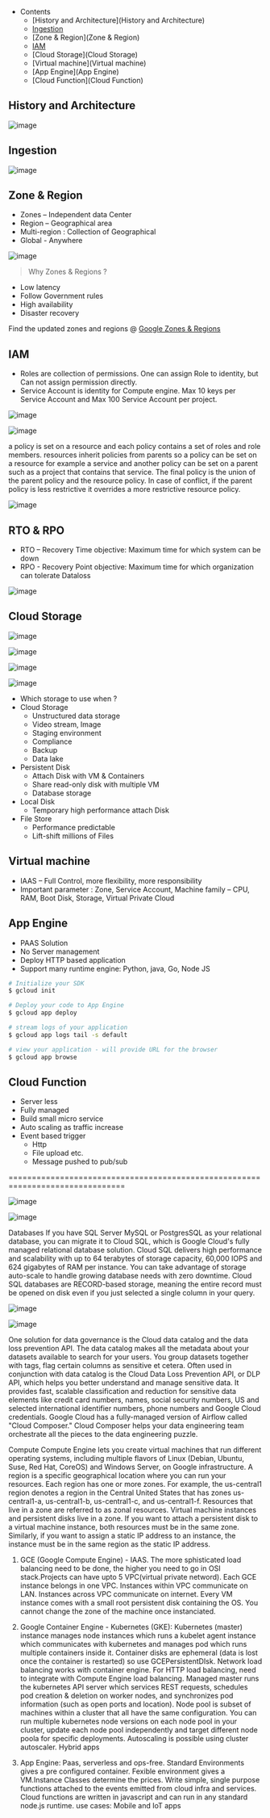 - Contents 
  - [History and Architecture](History and Architecture)
  - [Ingestion](Ingestion)
  - [Zone & Region](Zone & Region)
  - [IAM](IAM)
  - [Cloud Storage](Cloud Storage)
  - [Virtual machine](Virtual machine)
  - [App Engine](App Engine)
  - [Cloud Function](Cloud Function)

## History and Architecture

![image](https://user-images.githubusercontent.com/19702456/222905593-f0e0471b-def3-4df9-9e1a-38394d5e74ec.png)

## Ingestion

![image](https://user-images.githubusercontent.com/19702456/222907236-509e4398-71aa-4aae-b5d9-1c5ce4a3a116.png)

## Zone & Region
- Zones – Independent data Center
- Region – Geographical area
- Multi-region : Collection of Geographical
- Global - Anywhere

![image](https://user-images.githubusercontent.com/19702456/222907494-543244ac-2303-470b-8db1-240333a0c5e4.png)

> Why Zones & Regions ?
- Low latency
- Follow Government rules
- High availability
- Disaster recovery

Find the updated zones and regions @ [Google Zones & Regions](https://cloud.google.com/about/locations)

## IAM

- Roles are collection of permissions. One can assign Role to identity, but Can not assign permission directly.
- Service Account is identity for Compute engine. Max 10 keys per Service Account and Max 100 Service Account per project.


![image](https://user-images.githubusercontent.com/19702456/222914917-7c47e20e-2520-493c-adb9-4ac360901a94.png)

![image](https://user-images.githubusercontent.com/19702456/222914943-ce2666bf-cd5b-4db0-a075-62d0f2bf081a.png)



a policy is set on a resource and each policy contains a set of roles and role members.  resources inherit policies from parents so a policy can be set on a resource for example a service and another policy can be set on a parent such as a project that contains that service. The final policy is the union of the parent policy and the resource policy. In case of conflict, if the parent policy is less restrictive it overrides a more restrictive resource policy. 

![image](https://user-images.githubusercontent.com/19702456/222905653-00cbff0f-1444-44f9-9eee-9b47bc93f32b.png)

## RTO & RPO
- RTO – Recovery Time objective: Maximum time for which system can be down
- RPO - Recovery Point objective: Maximum time for which organization can tolerate Dataloss

![image](https://user-images.githubusercontent.com/19702456/224393217-f29fcfe6-87ea-482d-8dba-acd4808bbdf7.png)

## Cloud Storage

![image](https://user-images.githubusercontent.com/19702456/222907142-7afd4075-0ca9-40a0-a7cf-973eb2ab2672.png)

![image](https://user-images.githubusercontent.com/19702456/222905632-043fd232-cb69-40b4-8e17-f2915877e2ce.png)

![image](https://user-images.githubusercontent.com/19702456/222908272-a6bb9bcf-9fcc-4dcf-9ff3-3476f4b6221d.png)

![image](https://user-images.githubusercontent.com/19702456/222908281-cb761edb-11df-4bc7-b653-d2b2475f53c6.png)

- Which storage to use when ? 
- Cloud Storage
  - Unstructured data storage
  - Video stream, Image
  - Staging environment
  - Compliance
  - Backup
  - Data lake
- Persistent Disk
  - Attach Disk with VM & Containers
  - Share read-only disk with multiple VM
  - Database storage
- Local Disk
  - Temporary high performance attach Disk
- File Store
  - Performance predictable
  - Lift-shift millions of Files

## Virtual machine
- IAAS – Full Control, more flexibility, more responsibility
- Important parameter : Zone, Service Account, Machine family – CPU, RAM, Boot Disk, Storage, Virtual Private Cloud

## App Engine
- PAAS Solution
- No Server management
- Deploy HTTP based application
- Support many runtime engine: Python, java, Go, Node JS

```bash
# Initialize your SDK
$ gcloud init

# Deploy your code to App Engine 
$ gcloud app deploy

# stream logs of your application
$ gcloud app logs tail -s default

# view your application - will provide URL for the browser
$ gcloud app browse
```

## Cloud Function
- Server less
- Fully managed
- Build small micro service
- Auto scaling as traffic increase
- Event based trigger
  - Http
  - File upload etc.
  - Message pushed to pub/sub

===============================================================================

![image](https://user-images.githubusercontent.com/19702456/222905584-a8066c4c-df25-412b-9854-e9094c29fd5b.png)




![image](https://user-images.githubusercontent.com/19702456/222905595-4d6ad300-4175-440e-b251-ba255316fd56.png)

Databases
If you have SQL Server MySQL or PostgresSQL as your relational database, you can migrate it to Cloud SQL, which is Google Cloud's fully managed relational database solution. Cloud SQL delivers high performance and scalability with up to 64 terabytes of storage capacity, 60,000 IOPS and 624 gigabytes of RAM per instance. You can take advantage of storage auto-scale to handle growing database needs with zero downtime. Cloud SQL databases are RECORD-based storage, meaning the entire record must be opened on disk even if you just selected a single column in your query.

![image](https://user-images.githubusercontent.com/19702456/222905623-6162f053-9a23-4a80-ba81-60bc9479af57.png)

![image](https://user-images.githubusercontent.com/19702456/222905629-28a9470d-d786-4baa-b8c9-1e4ee160476c.png)




One solution for data governance is the Cloud data catalog and the data loss prevention API. The data catalog makes all the metadata about your datasets available to search for your users. You group datasets together with tags, flag certain columns as sensitive et cetera. Often used in conjunction with data catalog is the Cloud Data Loss Prevention API, or DLP API, which helps you better understand and manage sensitive data. It provides fast, scalable classification and reduction for sensitive data elements like credit card numbers, names, social security numbers, US and selected international identifier numbers, phone numbers and Google Cloud credentials.
Google Cloud has a fully-managed version of Airflow called "Cloud Composer." Cloud Composer helps your data engineering team orchestrate all the pieces to the data engineering puzzle. 





Compute
Compute Engine lets you create virtual machines that run different operating systems, including multiple flavors of Linux (Debian, Ubuntu, Suse, Red Hat, CoreOS) and Windows Server, on Google infrastructure. A region is a specific geographical location where you can run your resources. Each region has one or more zones. For example, the us-central1 region denotes a region in the Central United States that has zones us-central1-a, us-central1-b, us-central1-c, and us-central1-f. Resources that live in a zone are referred to as zonal resources. Virtual machine instances and persistent disks live in a zone. If you want to attach a persistent disk to a virtual machine instance, both resources must be in the same zone. Similarly, if you want to assign a static IP address to an instance, the instance must be in the same region as the static IP address.
1. GCE (Google Compute Engine) - IAAS. The more sphisticated load balancing need to be done, the higher you need to go in OSI stack.Projects can have upto 5 VPC(virtual private netword). Each GCE instance belongs in one VPC. Instances within VPC communicate on LAN. Instances across VPC communicate on internet. Every VM instance comes with a small root persistent disk containing the OS. You cannot change the zone of the machine once instanciated. 

2. Google Container Engine - Kubernetes (GKE): Kubernetes (master) instance manages node instances which runs a kubelet agent instance which communicates with kubernetes and manages pod which runs multiple containers inside it. Container disks are ephemeral (data is lost once the container is restarted) so use GCEPersistentDIsk. Network load balancing works with container engine. For HTTP load balancing, need to integrate with Compute Engine load balancing. Managed master runs the kubernetes API server which services REST requests, schedules pod creation & deletion on worker nodes, and synchronizes pod information (such as open ports and location). Node pool is subset of machines within a cluster that all have the same configuration. You can run multiple kubernetes node versions on each node pool in your cluster, update each node pool independently and target different node poola for specific deployments. Autoscaling is possible using cluster autoscaler. Hybrid apps

3. App Engine: Paas, serverless and ops-free. Standard Environments gives a pre configured container. Fexible environment gives a VM.Instance Classes determine the prices. Write simple, single purpose functions attached to the events emitted from cloud infra and services. Cloud functions are written in javascript and can run in any standard node.js runtime. use cases: Mobile and IoT apps



